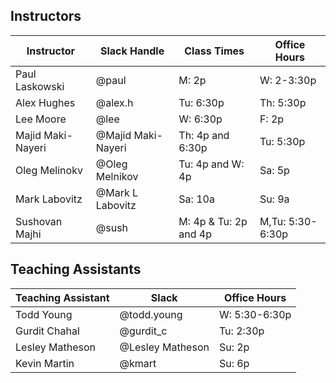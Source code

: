 ## Instructors 

| Instructor        | Slack Handle       | Class Times           | Office Hours       |
|-------------------|--------------------|-----------------------|--------------------|
| Paul Laskowski    | @paul              | M:   2p               | W: 2-3:30p         |
| Alex Hughes       | @alex.h            | Tu:  6:30p            | Th: 5:30p          |
| Lee Moore         | @lee               | W:   6:30p            | F:  2p             |
| Majid Maki-Nayeri | @Majid Maki-Nayeri | Th:  4p and 6:30p     | Tu: 5:30p          |
| Oleg Melinokv     | @Oleg Melnikov     | Tu: 4p and W: 4p      | Sa: 5p             |
| Mark Labovitz     | @Mark L Labovitz   | Sa: 10a               | Su: 9a             | 
| Sushovan Majhi    | @sush              | M: 4p & Tu: 2p and 4p | M,Tu: 5:30-6:30p   |

## Teaching Assistants

| Teaching Assistant | Slack            | Office Hours         |
|--------------------|------------------|----------------------|
| Todd Young         | @todd.young      | W:  5:30-6:30p       |
| Gurdit Chahal      | @gurdit_c        | Tu: 2:30p            |
| Lesley Matheson    | @Lesley Matheson | Su: 2p               |
| Kevin Martin       | @kmart           | Su: 6p               |
